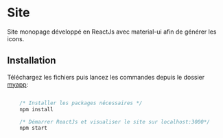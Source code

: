 # Site

Site monopage développé en ReactJs avec material-ui afin de générer les icons.

## Installation

Téléchargez les fichiers puis lancez les commandes depuis le dossier [myapp](/myapp):

```javascript

    /* Installer les packages nécessaires */
    npm install

    /* Démarrer ReactJs et visualiser le site sur localhost:3000*/
    npm start

```
